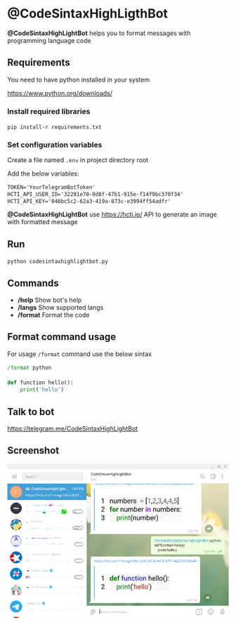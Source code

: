 # @CodeSintaxHighLigthBot

**@CodeSintaxHighLightBot** helps you to format messages with programming language code

## Requirements

You need to have python installed in your system

https://www.python.org/downloads/

### Install required libraries

`pip install-r requirements.txt`

### Set configuration variables

Create a file named `.env` in project directory root

Add the below variables:

```
TOKEN='YourTelegramBotToken'
HCTI_API_USER_ID='32291e70-0d8f-47b1-915e-f14f9bc370f34'
HCTI_API_KEY='046bc5c2-62a3-419a-873c-e3994ff54adfr'
```

**@CodeSintaxHighLightBot** use https://hcti.io/ API to generate an image with formatted message

## Run

`python codesintaxhighlightbot.py`

## Commands

- **/help** Show bot's help
- **/langs** Show supported langs
- **/format** Format the code

## Format command usage

For usage `/format` command use the below sintax

```python
/format python

def function hello():
    print('hello')
```

## Talk to bot
https://telegram.me/CodeSintaxHighLightBot
## Screenshot

![screenshot](screenshot.png)
